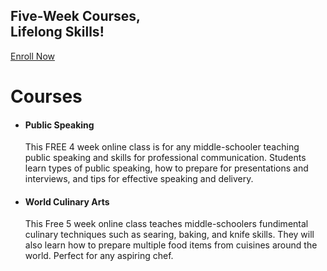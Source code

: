 <head>
    <meta charset="UTF-8" />
    <meta name="viewport" content="width=device-width, initial-scale=1.0" />
    <meta http-equiv="X-UA-Compatible" content="ie=edge" />
     <link rel="stylesheet" href="https://jayd1903.github.io/mm-github-pages-starter/css/main.css" /> 
  </head>
  <body>
    <!--navigation ends-->
    <!--main-->
    <div class = "lol">
    <div class="spaceblock"></div>
       <h2>
          Five-Week Courses, <br />
          Lifelong Skills!
        </h2>
        <div class="spaceblock"></div>
        <div class="spaceblock"></div>
        <div class="spaceblock"></div>
        <a href="https://nextlevelredmond.com/enroll/" class="button-1">Enroll Now</a>
        <div class="spacebrick"></div>
        </div>
    <div class = "beets">
    <div class ="spacebrick"></div>
    <h1>Courses</h1>
    <div class="spacebrick"></div>
    </div>
    <!--features-->
    <div id="features">
      <div class="wrapper">
        <ul>
          <li class="feature-1">
            <h4>Public Speaking</h4>
            <p>
              This FREE 4 week online class is for any middle-schooler teaching  public speaking and skills for professional communication. Students learn types of public speaking, how to prepare for presentations and interviews, and tips for effective speaking and delivery. 
            </p>
          </li>
          <div class="spaceblock"></div>
          <li class="feature-2">
            <h4>World Culinary Arts</h4>
            <p>
              This Free 5 week online class teaches middle-schoolers fundimental culinary techniques such as searing, baking, and knife skills. They will also learn how to prepare multiple food items from cuisines around the world. Perfect for any aspiring chef.
            </p>
          </li>
          <div class="clear"></div>
        </ul>
      </div>
    </div>
    <!--content ends-->
  </body>


